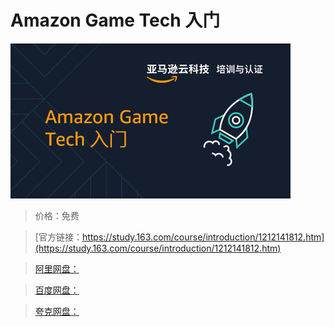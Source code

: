 # Amazon Game Tech 入门

![img](../../../assets/study163/free/28b5b1ae0bde4a8dad706010794b26b7.png)

> 价格：免费

> [官方链接：https://study.163.com/course/introduction/1212141812.htm](https://study.163.com/course/introduction/1212141812.htm)

> [阿里网盘：]()

> [百度网盘：]()

> [夸克网盘：]()
